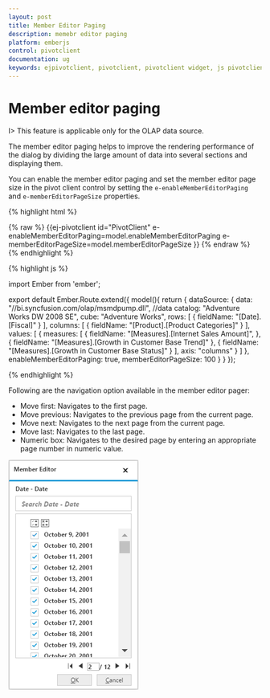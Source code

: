 ```yaml
---
layout: post
title: Member Editor Paging
description: memebr editor paging
platform: emberjs
control: pivotclient
documentation: ug
keywords: ejpivotclient, pivotclient, pivotclient widget, js pivotclient 
---
```


# Member editor paging

I> This feature is applicable only for the OLAP data source.

The member editor paging helps to improve the rendering performance of the dialog by dividing the large amount of data into several sections and displaying them.

You can enable the member editor paging and set the member editor page size in the pivot client control by setting the `e-enableMemberEditorPaging` and `e-memberEditorPageSize` properties.

{% highlight html %}
	<div class="e-control">
	{% raw %}
	{{ej-pivotclient id="PivotClient" e-enableMemberEditorPaging=model.enableMemberEditorPaging e-memberEditorPageSize=model.memberEditorPageSize }}
	{% endraw %}
	</div>
{% endhighlight %}

{% highlight js %}

import Ember from 'ember';

export default Ember.Route.extend({
   model(){
    return {
            dataSource: {
                                data: "//bi.syncfusion.com/olap/msmdpump.dll", //data
                                catalog: "Adventure Works DW 2008 SE",
                                cube: "Adventure Works",
                                rows: [
                                    {
                                        fieldName: "[Date].[Fiscal]"
                                    }
                                ],
                                columns: [
                                    {
                                        fieldName: "[Product].[Product Categories]"
                                    }
                                ],
                                values: [
                                    {
                                        measures: [
                                            {
                                                fieldName: "[Measures].[Internet Sales Amount]",
                                            },
                                            {
                                                fieldName: "[Measures].[Growth in Customer Base Trend]"
                                            }, 
                                            {
                                                fieldName: "[Measures].[Growth in Customer Base Status]"
                                            }
                                        ],
                                        axis: "columns"
                                    }
                                ]
                            },
                            enableMemberEditorPaging: true,
                            memberEditorPageSize: 100
        }
    }
});

{% endhighlight %}

Following are the navigation option available in the member editor pager:
* Move first: Navigates to the first page.
* Move previous: Navigates to the previous page from the current page.
* Move next: Navigates to the next page from the current page.
* Move last: Navigates to the last page.
* Numeric box: Navigates to the desired page by entering an appropriate page number in numeric value.


![](Member_Editor_images/member_editor.png)